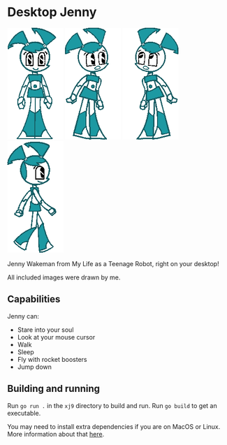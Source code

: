 # Desktop Jenny

![](xj9/images/idle0.png) ![](xj9/images/lookE.png) ![](xj9/images/lookNW.png) ![](xj9/images/walkE2.png)

Jenny Wakeman from My Life as a Teenage Robot, right on your desktop!

All included images were drawn by me.

## Capabilities

Jenny can:

- Stare into your soul
- Look at your mouse cursor
- Walk
- Sleep
- Fly with rocket boosters
- Jump down

## Building and running

Run `go run .` in the `xj9` directory to build and run. Run `go build` to get an
executable.

You may need to install extra dependencies if you are on MacOS or Linux. More
information about that [here](https://github.com/faiface/pixel#requirements).
